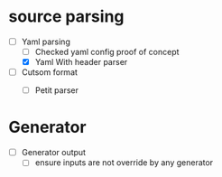 # source parsing
- [ ] Yaml parsing
  - [ ] Checked yaml config proof of concept
  - [X] Yaml With header parser
- [ ] Cutsom format
  - [ ] Petit parser


# Generator
- [ ] Generator output
  - [ ] ensure inputs are not override by any generator